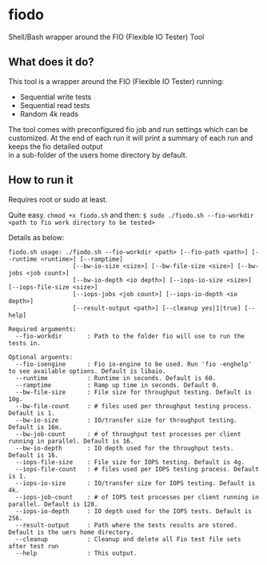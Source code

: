 # fiodo
Shell/Bash wrapper around the FIO (Flexible IO Tester) Tool

## What does it do?
This tool is a wrapper around the FIO (Flexible IO Tester) running:
* Sequential write tests
* Sequential read tests
* Random 4k reads

The tool comes with preconfigured fio job and run settings which can be customized.
At the end of each run it will print a summary of each run and keeps the fio detailed output  
in a sub-folder of the users home directory by default.

## How to run it
Requires root or sudo at least.

Quite easy. `chmod +x fiodo.sh` and then: `$ sudo ./fiodo.sh --fio-workdir <path to fio work directory to be tested>`

Details as below:
```
fiodo.sh usage: ./fiodo.sh --fio-workdir <path> [--fio-path <path>] [--runtime <runtime>] [--ramptime]
                  [--bw-io-size <size>] [--bw-file-size <size>] [--bw-jobs <job count>]
                  [--bw-io-depth <io depth>] [--iops-io-size <size>] [--iops-file-size <size>]
                  [--iops-jobs <job count>] [--iops-io-depth <io depth>]
                  [--result-output <path>] [--cleanup yes|1|true] [--help]

Required arguments:
  --fio-workdir       : Path to the folder fio will use to run the tests in.

Optional arguents:
  --fio-ioengine      : Fio io-engine to be used. Run 'fio -enghelp' to see available options. Default is libaio.
  --runtime           : Runtime in seconds. Default is 60.
  --ramptime          : Ramp up time in seconds. Default 0.
  --bw-file-size      : File size for throughput testing. Default is 10g.
  --bw-file-count     : # files used per throughput testing process. Default is 1.
  --bw-io-size        : IO/transfer size for throughput testing. Default is 16m.
  --bw-job-count      : # of throughput test processes per client running in parallel. Default is 16.
  --bw-io-depth       : IO depth used for the throughput tests. Default is 16.
  --iops-file-size    : File size for IOPS testing. Default is 4g.
  --iops-file-count   : # files used per IOPS testing process. Default is 1.
  --iops-io-size      : IO/transfer size for IOPS testing. Default is 4k.
  --iops-job-count    : # of IOPS test processes per client running in parallel. Default is 128.
  --iops-io-depth     : IO depth used for the IOPS tests. Default is 256.
  --result-output     : Path where the tests results are stored. Default is the uers home directory.
  --cleanup           : Cleanup and delete all Fio test file sets after test run
  --help              : This output.
```
